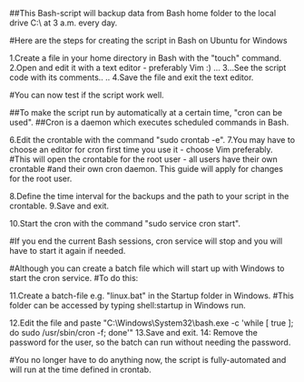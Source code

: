 ##This Bash-script will backup data from Bash home folder to the local drive C:\ at 3 a.m. every day.

#Here are the steps for creating the script in Bash on Ubuntu for Windows

1.Create a file in your home directory in Bash with the "touch" command.
2.Open and edit it with a text editor - preferably Vim :)
...
3...See the script code with its comments..
..
4.Save the file and exit the text editor.

#You can now test if the script work well.

##To make the script run by automatically at a certain time, "cron can be used". 
##Cron is a daemon which executes scheduled commands in Bash.

6.Edit the crontable with the command "sudo crontab -e". 
7.You may have to choose an editor for cron first time you use it - choose Vim preferably.
#This will open the crontable for the root user - all users have their own crontable
#and their own cron daemon. This guide will apply for changes for the root user.

8.Define the time interval for the backups and the path to your script in the crontable.
9.Save and exit.

10.Start the cron with the command "sudo service cron start".

#If you end the current Bash sessions, cron service will stop and you will have to start it again if needed.



#Although you can create a batch file which will start up with Windows to start the cron service.
#To do this:

11.Create a batch-file e.g. "linux.bat" in the Startup folder in Windows.
#This folder can be accessed by typing shell:startup in Windows run.

12.Edit the file and paste "C:\Windows\System32\bash.exe -c 'while [ true ]; do sudo /usr/sbin/cron -f; done'"
13.Save and exit.
14: Remove the password for the user, so the batch can run without needing the password.

#You no longer have to do anything now, the script is fully-automated and will run at the time defined in crontab.
